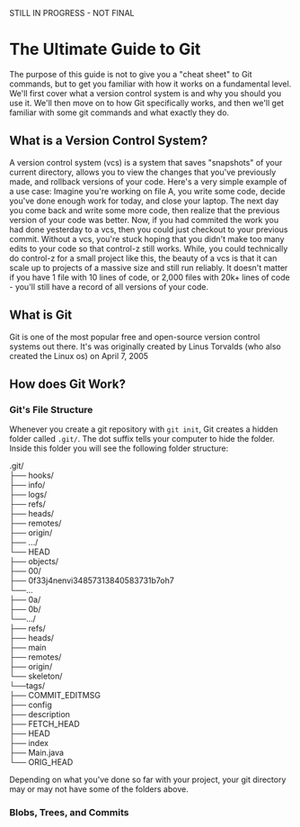 STILL IN PROGRESS - NOT FINAL
# The Ultimate Guide to Git
The purpose of this guide is not to give you a "cheat sheet" to Git commands, but to get you familiar with how it works on a fundamental level. We'll first cover what a version control system is and why you should you use it. We'll then move on to how Git specifically works, and then we'll get familiar with some git commands and what exactly they do. 

## What is a Version Control System?
A version control system (vcs) is a system that saves "snapshots" of your current directory, allows you to view the changes that you've previously made, and rollback versions of your code. Here's a very simple example of a use case: Imagine you're working on file A, you write some code, decide you've done enough work for today, and close your laptop. The next day you come back and write some more code, then realize that the previous version of your code was better. Now, if you had commited the work you had done yesterday to a vcs, then you could just checkout to your previous commit. Without a vcs, you're stuck hoping that you didn't make too many edits to your code so that control-z still works. While, you could technically do control-z for a small project like this, the beauty of a vcs is that it can scale up to projects of a massive size and still run reliably. It doesn't matter if you have 1 file with 10 lines of code, or 2,000 files with 20k+ lines of code - you'll still have a record of all versions of your code. 

## What is Git
Git is one of the most popular free and open-source version control systems out there. It's was originally created by Linus Torvalds (who also created the Linux os) on April 7, 2005

## How does Git Work?

### Git's File Structure
Whenever you create a git repository with ```git init```, Git creates a hidden folder called ```.git/```. The dot suffix tells your computer to hide the folder. Inside this folder you will see the following folder structure:

.git/  
├── hooks/  
├── info/  
├── logs/  
    ├── refs/  
    ├── heads/  
    ├── remotes/  
        ├── origin/  
        ├── .../  
        └── HEAD  
    ├── objects/  
        ├── 00/  
            ├── 0f33j4nenvi34857313840583731b7oh7  
            └──...  
        ├── 0a/  
        ├── 0b/  
        └──.../  
    ├── refs/  
        ├── heads/  
        ├── main  
        ├── remotes/  
            ├── origin/  
            └── skeleton/  
        └──tags/  
    ├── COMMIT_EDITMSG  
├── config  
├── description  
├── FETCH_HEAD  
├── HEAD  
├── index  
├── Main.java  
└── ORIG_HEAD  
  
  Depending on what you've done so far with your project, your git directory may or may not have some of the folders above. 
  
  ### Blobs, Trees, and Commits
  
  
  
  
  
  
  
  
  
  
  
  
  
  
  
  
